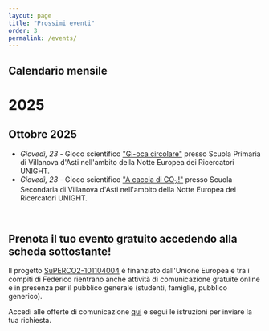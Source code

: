 ```yaml
---
layout: page
title: "Prossimi eventi"
order: 3
permalink: /events/
---
```

## Calendario mensile

# 2025

## Ottobre 2025
- _Giovedì, 23_ - Gioco scientifico ["Gi-oca circolare"](https://unightproject.eu/it/attivita-le-scuole) presso Scuola Primaria di Villanova d'Asti nell'ambito della Notte Europea dei Ricercatori UNIGHT.  
- _Giovedì, 23_ - Gioco scientifico ["A caccia di CO<sub>2</sub>!"](https://unightproject.eu/it/attivita-le-scuole) presso Scuola Secondaria di Villanova d'Asti nell'ambito della Notte Europea dei Ricercatori UNIGHT.  

<br>

## Prenota il tuo evento gratuito accedendo alla scheda sottostante!
Il progetto [SuPERCO2-101104004](https://cordis.europa.eu/project/id/101104004) è finanziato dall'Unione Europea e tra i compiti di Federico rientrano anche attività di comunicazione gratuite online e in presenza per il pubblico generale (studenti, famiglie, pubblico generico).

Accedi alle offerte di comunicazione [qui](https://fededat.github.io/communication/) e segui le istruzioni per inviare la tua richiesta.
